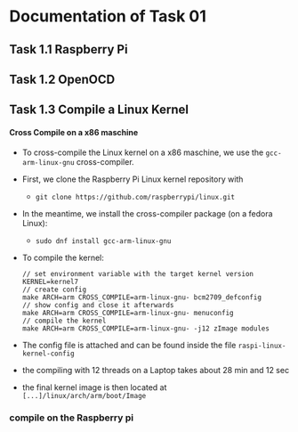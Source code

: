 # Documentation of Task 01

## Task 1.1 Raspberry Pi

## Task 1.2 OpenOCD

## Task 1.3 Compile a Linux Kernel

#### Cross Compile on a x86 maschine

- To cross-compile the Linux kernel on a x86 maschine, we use the `gcc-arm-linux-gnu` cross-compiler. 

- First, we clone the Raspberry Pi Linux kernel repository with 
  
  - `git clone https://github.com/raspberrypi/linux.git`

- In the meantime, we install the cross-compiler package (on a fedora Linux):
  
  - `sudo dnf install gcc-arm-linux-gnu`

- To compile the kernel: 
  
  ```
  // set environment variable with the target kernel version
  KERNEL=kernel7
  // create config
  make ARCH=arm CROSS_COMPILE=arm-linux-gnu- bcm2709_defconfig
  // show config and close it afterwards
  make ARCH=arm CROSS_COMPILE=arm-linux-gnu- menuconfig
  // compile the kernel
  make ARCH=arm CROSS_COMPILE=arm-linux-gnu- -j12 zImage modules
  ```

- The config file is attached and can be found inside the file `raspi-linux-kernel-config`

- the compiling with 12 threads on a Laptop  takes about 28 min and 12 sec

- the final kernel image is then located at `[...]/linux/arch/arm/boot/Image`

### compile on the Raspberry pi
